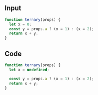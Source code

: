 
## Input

```javascript
function ternary(props) {
  let x = 0;
  const y = props.a ? (x = 1) : (x = 2);
  return x + y;
}

```

## Code

```javascript
function ternary(props) {
  let x = undefined;

  const y = props.a ? (x = 1) : (x = 2);
  return x + y;
}

```
      